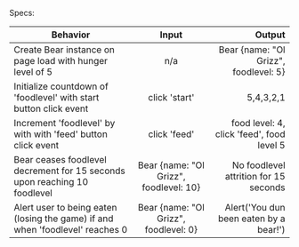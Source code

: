 
Specs:

| Behavior | Input | Output |
| ------------- |:-------------:| -----:|
| Create Bear instance on page load with hunger level of 5 | n/a | Bear {name: "Ol Grizz", foodlevel: 5} |
| Initialize countdown of 'foodlevel' with start button click event | click 'start' | 5,4,3,2,1 |
| Increment 'foodlevel' by with with 'feed' button click event | click 'feed' | food level: 4, click 'feed', food level 5 |
| Bear ceases foodlevel decrement for 15 seconds upon reaching 10 foodlevel | Bear {name: "Ol Grizz", foodlevel: 10} | No foodlevel attrition for 15 seconds
| Alert user to being eaten (losing the game) if and when 'foodlevel' reaches 0 | Bear {name: "Ol Grizz", foodlevel: 0} | Alert('You dun been eaten by a bear!')|
